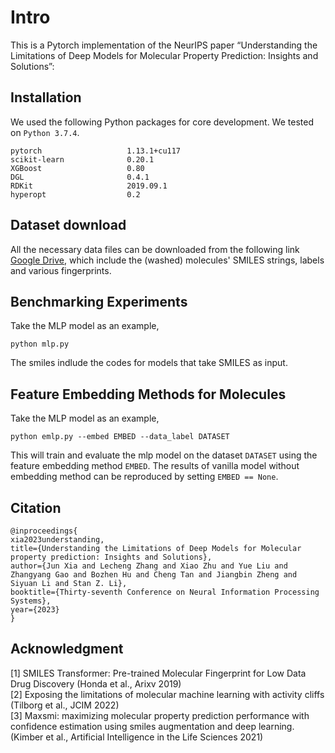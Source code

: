 # Intro
This is a Pytorch implementation of the NeurIPS paper “Understanding the Limitations of Deep Models for Molecular Property Prediction: Insights and Solutions”:

## Installation
We used the following Python packages for core development. We tested on `Python 3.7.4`.
```
pytorch                   1.13.1+cu117
scikit-learn              0.20.1
XGBoost                   0.80
DGL                       0.4.1
RDKit                     2019.09.1
hyperopt                  0.2
```

## Dataset download
All the necessary data files can be downloaded from the following link [Google Drive](https://drive.google.com/drive/folders/1ZYdYQ0TtmShJC-z6dr4BU1aPfeQSE9gD?usp=sharing), which include the (washed) molecules' SMILES strings, labels and various fingerprints.


## Benchmarking Experiments
Take the MLP model as an example,
```
python mlp.py
```
The smiles indlude the codes for models that take SMILES as input.

## Feature Embedding Methods for Molecules
Take the MLP model as an example,
```
python emlp.py --embed EMBED --data_label DATASET
```
This will train and evaluate the mlp model on the dataset `DATASET` using the feature embedding method `EMBED`. The results of vanilla model without embedding method can be reproduced by setting `EMBED == None`.

## Citation
```
@inproceedings{
xia2023understanding,
title={Understanding the Limitations of Deep Models for Molecular property prediction: Insights and Solutions},
author={Jun Xia and Lecheng Zhang and Xiao Zhu and Yue Liu and Zhangyang Gao and Bozhen Hu and Cheng Tan and Jiangbin Zheng and Siyuan Li and Stan Z. Li},
booktitle={Thirty-seventh Conference on Neural Information Processing Systems},
year={2023}
}
```

## Acknowledgment
[1] SMILES Transformer: Pre-trained Molecular Fingerprint for Low Data Drug Discovery (Honda et al., Arixv 2019)                
[2] Exposing the limitations of molecular machine learning with activity cliffs (Tilborg et al., JCIM 2022)                  
[3] Maxsmi: maximizing molecular property prediction performance with confidence estimation using smiles augmentation and deep learning. (Kimber et al., Artificial Intelligence in the Life Sciences 2021)


